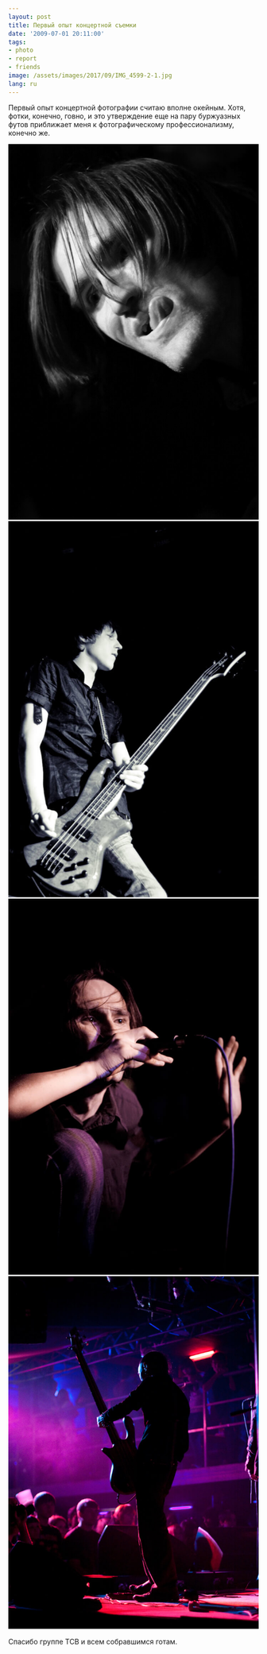 ```yaml
---
layout: post
title: Первый опыт концертной съемки
date: '2009-07-01 20:11:00'
tags:
- photo
- report
- friends
image: /assets/images/2017/09/IMG_4599-2-1.jpg
lang: ru
---
```


Первый опыт концертной фотографии считаю вполне окейным. Хотя, фотки, конечно, говно, и это утверждение еще на пару буржуазных футов приближает меня к фотографическому профессионализму, конечно же.

![Театр Святого Витта, концерт в Нирване, Екатеринбург 2010, фото Афонина Дмитрия](/assets/images/2017/09/IMG_4599-2.jpg)
![Театр Святого Витта, концерт в Нирване, Екатеринбург 2010, фото Афонина Дмитрия](/assets/images/2017/09/IMG_4737.jpg)
![Театр Святого Витта, концерт в Нирване, Екатеринбург 2010, фото Афонина Дмитрия](/assets/images/2017/09/IMG_4756.jpg)
![Театр Святого Витта, концерт в Нирване, Екатеринбург 2010, фото Афонина Дмитрия](/assets/images/2017/09/IMG_4951.jpg)

Спасибо группе ТСВ и всем собравшимся готам.
